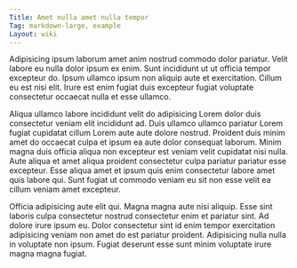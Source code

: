 ```yaml
---
Title: Amet nulla amet nulla tempor
Tag: markdown-large, example
Layout: wiki
---
```

Adipisicing ipsum laborum amet anim nostrud commodo dolor pariatur. Velit labore eu nulla dolor ipsum ex enim. Sunt incididunt ut ut officia tempor excepteur do. Ipsum ullamco ipsum non aliquip aute et exercitation. Cillum eu est nisi elit. Irure est enim fugiat duis excepteur fugiat voluptate consectetur occaecat nulla et esse ullamco.

Aliqua ullamco labore incididunt velit do adipisicing Lorem dolor duis consectetur veniam elit incididunt ad. Duis ullamco ullamco pariatur Lorem fugiat cupidatat cillum Lorem aute aute dolore nostrud. Proident duis minim amet do occaecat culpa et ipsum ea aute dolor consequat laborum. Minim magna duis officia aliqua non excepteur est veniam velit cupidatat nisi nulla. Aute aliqua et amet aliqua proident consectetur culpa pariatur pariatur esse excepteur. Esse aliqua amet et ipsum quis enim consectetur labore amet quis labore qui. Sunt fugiat ut commodo veniam eu sit non esse velit ea cillum veniam amet excepteur.

Officia adipisicing aute elit qui. Magna magna aute nisi aliquip. Esse sint laboris culpa consectetur nostrud consectetur enim et pariatur sint. Ad dolore irure ipsum eu. Dolor consectetur sint id enim tempor exercitation adipisicing veniam non amet do est pariatur proident. Adipisicing nulla nulla in voluptate non ipsum. Fugiat deserunt esse sunt minim voluptate irure magna magna fugiat.